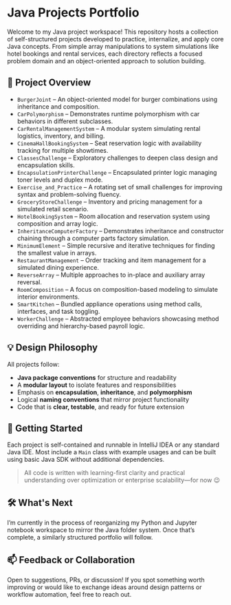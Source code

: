 # Java Projects Portfolio

Welcome to my Java project workspace! This repository hosts a collection of self-structured projects developed to practice, internalize, and apply core Java concepts. From simple array manipulations to system simulations like hotel bookings and rental services, each directory reflects a focused problem domain and an object-oriented approach to solution building.

## 📁 Project Overview

- `BurgerJoint` – An object-oriented model for burger combinations using inheritance and composition.
- `CarPolymorphism` – Demonstrates runtime polymorphism with car behaviors in different subclasses.
- `CarRentalManagementSystem` – A modular system simulating rental logistics, inventory, and billing.
- `CinemaHallBookingSystem` – Seat reservation logic with availability tracking for multiple showtimes.
- `ClassesChallenge` – Exploratory challenges to deepen class design and encapsulation skills.
- `EncapsulationPrinterChallenge` – Encapsulated printer logic managing toner levels and duplex mode.
- `Exercise_and_Practice` – A rotating set of small challenges for improving syntax and problem-solving fluency.
- `GroceryStoreChallenge` – Inventory and pricing management for a simulated retail scenario.
- `HotelBookingSystem` – Room allocation and reservation system using composition and array logic.
- `InheritanceComputerFactory` – Demonstrates inheritance and constructor chaining through a computer parts factory simulation.
- `MinimumElement` – Simple recursive and iterative techniques for finding the smallest value in arrays.
- `RestaurantManagement` – Order tracking and item management for a simulated dining experience.
- `ReverseArray` – Multiple approaches to in-place and auxiliary array reversal.
- `RoomComposition` – A focus on composition-based modeling to simulate interior environments.
- `SmartKitchen` – Bundled appliance operations using method calls, interfaces, and task toggling.
- `WorkerChallenge` – Abstracted employee behaviors showcasing method overriding and hierarchy-based payroll logic.

## 💡 Design Philosophy

All projects follow:
- **Java package conventions** for structure and readability
- A **modular layout** to isolate features and responsibilities
- Emphasis on **encapsulation**, **inheritance**, and **polymorphism**
- Logical **naming conventions** that mirror project functionality
- Code that is **clear, testable**, and ready for future extension

## 🚀 Getting Started

Each project is self-contained and runnable in IntelliJ IDEA or any standard Java IDE. Most include a `Main` class with example usages and can be built using basic Java SDK without additional dependencies.

> All code is written with learning-first clarity and practical understanding over optimization or enterprise scalability—for now 😉

## 🛠️ What's Next

I’m currently in the process of reorganizing my Python and Jupyter notebook workspace to mirror the Java folder system. Once that’s complete, a similarly structured portfolio will follow.

## 📫 Feedback or Collaboration

Open to suggestions, PRs, or discussion! If you spot something worth improving or would like to exchange ideas around design patterns or workflow automation, feel free to reach out.
